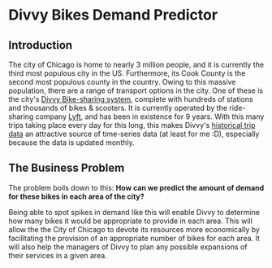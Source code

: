 # Divvy Bikes Demand Predictor

## Introduction

The city of Chicago is home to nearly 3 million people, and it is currently the third most populous city in the US. Furthermore, its Cook County is the second most populous county in the country. Owing to this massive population, there are a range of transport options in the city. One of these is the city's [Divvy Bike-sharing system](https://divvybikes.com/), complete with hundreds of stations and thousands of bikes & scooters. It is currently operated by the ride-sharing company [Lyft](https://www.lyft.com/), and has been in existence for 9 years. With this many trips taking place every day for this long, this makes Divvy's [historical trip data](https://divvybikes.com/system-data) an attractive source of time-series data (at least for me :D), especially because the data is updated monthly.


## The Business Problem

The problem boils down to this: 
**How can we predict the amount of demand for these bikes in each area of the city?** 

Being able to spot spikes in demand like this will enable Divvy to determine how many bikes it would be appropriate to provide in each area. This will allow the the City of Chicago to devote its resources more economically by facilitating the provision of an appropriate number of bikes for each area. It will also help the managers of Divvy to plan any possible expansions of their services in a given area.


